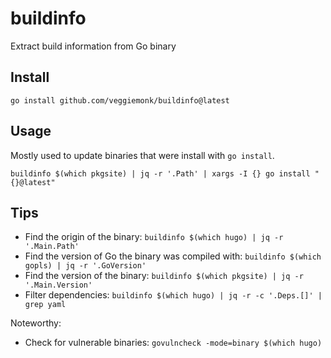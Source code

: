 # buildinfo

Extract build information from Go binary

## Install 

```
go install github.com/veggiemonk/buildinfo@latest
```

## Usage

Mostly used to update binaries that were install with `go install`.

```
buildinfo $(which pkgsite) | jq -r '.Path' | xargs -I {} go install "{}@latest"
```

## Tips

- Find the origin of the binary: `buildinfo $(which hugo) | jq -r '.Main.Path'`
- Find the version of Go the binary was compiled with: `buildinfo $(which gopls) | jq -r '.GoVersion'`
- Find the version of the binary: `buildinfo $(which pkgsite) | jq -r '.Main.Version'`
- Filter dependencies: `buildinfo $(which hugo) | jq -r -c '.Deps.[]' | grep yaml`

Noteworthy:

- Check for vulnerable binaries: `govulncheck -mode=binary $(which hugo)`

